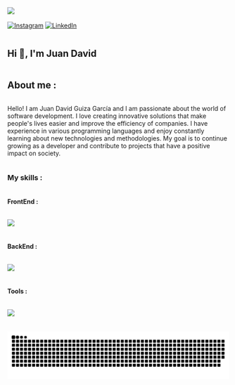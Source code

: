 
<!--horizontal divider(gradiant)-->
<img src="https://user-images.githubusercontent.com/73097560/115834477-dbab4500-a447-11eb-908a-139a6edaec5c.gif">


[![Instagram](https://img.shields.io/badge/Instagram-%23E4405F.svg?logo=Instagram&logoColor=white)](https://instagram.com/https://www.instagram.com/black_shop_gg/) [![LinkedIn](https://img.shields.io/badge/LinkedIn-%230077B5.svg?logo=linkedin&logoColor=white)](https://linkedin.com/in/https://www.linkedin.com/in/juan-david-guiza-garcia/) 

<!--h1 without bottom border-->
<div id="user-content-toc">
  <article align="left">
    <h1 style="display: inline-block">Hi 👋, I'm Juan David</h1></
  </article>
</div>


<div id="user-content-toc">
  <article >
    <summary><h2 style="display: inline-block">About me :</h2></summary>
  </article>
</div>


Hello! I am Juan David Guiza García and I am passionate about the world of software development. I love creating innovative solutions that make people's lives easier and improve the efficiency of companies. I have experience in various programming languages ​​and enjoy constantly learning about new technologies and methodologies. My goal is to continue growing as a developer and contribute to projects that have a positive impact on society.



<div id="user-content-toc">
  <article >
    <summary><h3 style="display: inline-block">My skills :</h3></summary>
  </article>
</div>




<div id="user-content-toc">
  <article >
    <summary><h4 style="display: inline-block">FrontEnd :</h4></summary>
  </article>
</div>

<p >
  <a href="https://skillicons.dev">
    <img src="https://skillicons.dev/icons?i=html,css,javascript,react" />
  </a>
</p>

<div id="user-content-toc">
  <article >
    <summary><h4 style="display: inline-block">BackEnd :</h4></summary>
  </article>
</div>

<p >
  <a href="https://skillicons.dev">
    <img src="https://skillicons.dev/icons?i=java,spring,mysql" />
  </a>
</p>

<div id="user-content-toc">
  <article >
    <summary><h4 style="display: inline-block">Tools :</h4></summary>
  </article>
</div>

<p >
  <a href="https://skillicons.dev">
    <img src="https://skillicons.dev/icons?i=vscode,idea,figma,git,linux" />
  </a>
</p>

<br/>

<!--- snake -->
<div >
  <img  src="https://github.com/1999AZZAR/1999AZZAR/blob/readme/resources/img/grid-snake.svg"
       alt="snake" /></a>
</div>
